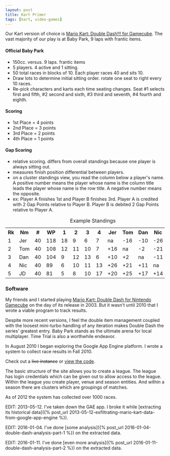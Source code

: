 ```yaml
---
layout: post
title: Kart Primer
tags: [kart, video-games]
---
```


Our Kart version of choice is [Mario Kart: Double Dash!!! for Gamecube][0]. The vast majority of our play is at Baby Park, 9 laps with frantic items.

#### Official Baby Park
- 150cc. versus. 9 laps. frantic items
- 5 players. 4 active and 1 sitting.
- 50 total races in blocks of 10. Each player races 40 and sits 10.
- Draw lots to determine initial sitting order. rotate one seat to right every 10 races.
- Re-pick characters and karts each time seating changes. Seat #1 selects first and fifth, #2 second and sixth, #3 third and seventh, #4 fourth and eighth.

#### Scoring
- 1st Place = 4 points
- 2nd Place = 3 points
- 3rd Place = 2 points
- 4th Place = 1 points

#### Gap Scoring
- relative scoring. differs from overall standings because one player is always sitting out.
- measures finish position differential between players.
- on a cluster standings view, you read the column below a player's name. A positive number means the player whose name is the column title leads the player whose name is the row title. A negative number means the opposite.
- ex: Player A finishes 1st and Player B finishes 3rd. Player A is credited with 2 Gap Points relative to Player B. Player B is debited 2 Gap Points relative to Player A.

<table class="table"><caption>Example Standings</caption><tr><th>Rk</th><th>Nm</th><th>#</th><th>WP</th>

 <th>1</th>

 <th>2</th>

 <th>3</th>

 <th>4</th>

 <th>Jer</th>

 <th>Tom</th>

 <th>Dan</th>

 <th>Nic</th>

 <th>JD</th>

 </tr>

 <tr> <td>1</td> <td>Jer</td> <td>40</td> <td>118</td>

 <td > 18 </td>

 <td > 9 </td>

 <td > 6 </td>

 <td > 7 </td>

 <td>na</td>

 <td>-16</td>

 <td>-10</td>

 <td>-26</td>

 <td>-20</td>

 </tr>

 <tr> <td>2</td> <td>Tom</td> <td>40</td> <td>108</td>

 <td > 12 </td>

 <td > 11 </td>

 <td > 10 </td>

 <td > 7 </td>

 <td>+16</td>

 <td>na</td>

 <td>-2</td>

 <td>-21</td>

 <td>-25</td>

 </tr>

 <tr> <td>3</td> <td>Dan</td> <td>40</td> <td>104</td>

 <td > 9 </td>

 <td > 12 </td>

 <td > 13 </td>

 <td > 6 </td>

 <td>+10</td>

 <td>+2</td>

 <td>na</td>

 <td>-11</td>

 <td>-17</td>

 </tr>

 <tr> <td>4</td> <td>Nic</td> <td>40</td> <td>89</td>

 <td > 6 </td>

 <td > 10 </td>

 <td > 11 </td>

 <td > 13 </td>

 <td>+26</td>

 <td>+21</td>

 <td>+11</td>

 <td>na</td>

 <td>-14</td>

 </tr>

 <tr> <td>5</td> <td>JD</td> <td>40</td> <td>81</td>

 <td > 5 </td>

 <td > 8 </td>

 <td > 10 </td>

 <td > 17 </td>

 <td>+20</td>

 <td>+25</td>

 <td>+17</td>

 <td>+14</td>

 <td>na</td>

 </tr>

</table>

### Software

My friends and I started playing [Mario Kart: Double Dash for Nintendo Gamecube][0] on the day of its release in 2003. But it wasn't until 2010 that I wrote a viable program to track results.

Despite more recent versions, I feel the double item management coupled with the loosest mini-turbo handling of any iteration makes Double Dash the series' greatest entry. Baby Park stands as the ultimate arena for local multiplayer. Time Trial is also a worthwhile endeavor.

In August 2010 I began exploring the Google App Engine platform. I wrote a system to collect race results in Fall 2010.

Check out a <del>live instance</del> or [view the code][2].

The basic structure of the site allows you to create a league. The league has login credentials which can be given out to allow access to the league. Within the league you create player, venue and season entities. And within a season there are clusters which are groupings of matches.

As of 2012 the system has collected over 1000 races.

EDIT: 2013-05-12. I've taken down the GAE app. I broke it while [extracting its historical data]({% post_url 2013-05-12-exfiltrating-mario-kart-data-from-google-app-engine %}).

EDIT: 2016-01-04. I've done [some analysis]({% post_url 2016-01-04-double-dash-analysis-part-1 %}) on the extracted data.

EDIT: 2016-01-11. I've done [even more analysis]({% post_url 2016-01-11-double-dash-analysis-part-2 %}) on the extracted data.

  [0]: http://en.wikipedia.org/wiki/Mario_Kart:_Double_Dash%E2%80%BC
  [1]: http://babyparkdd.appspot.com/
  [2]: https://github.com/tphummel/gaej-kart
